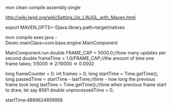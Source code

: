 
mvn clean compile assembly:single


http://wiki.lwjgl.org/wiki/Setting_Up_LWJGL_with_Maven.html

export MAVEN_OPTS=-Djava.library.path=target/natives

mvn compile exec:java -Dexec.mainClass=com.base.engine.MainComponent


MainComponent.run
double FRAME_CAP = 5000.0;//how many updates per second
double frameTime = 1.0/FRAME_CAP;//the amount of time one frame takes; 1/5000 => 2/10000 => 0.0002



long frameCounter = 0;
int frames = 0;
long startTime = Time.getTime();
long passedTime = startTime - lastTime;//time - how long the previous frame took
long lastTime = Time.getTime();//time when previous frame start to draw, let say 8561
double unprocessedTime = 0;


startTime:4889624859958
